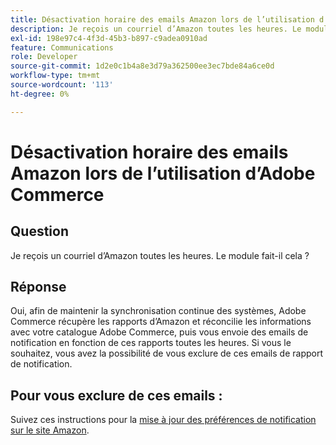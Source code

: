 ```yaml
---
title: Désactivation horaire des emails Amazon lors de l’utilisation d’Adobe Commerce
description: Je reçois un courriel d’Amazon toutes les heures. Le module fait-il cela ?
exl-id: 198e97c4-4f3d-45b3-b897-c9adea0910ad
feature: Communications
role: Developer
source-git-commit: 1d2e0c1b4a8e3d79a362500ee3ec7bde84a6ce0d
workflow-type: tm+mt
source-wordcount: '113'
ht-degree: 0%

---
```


# Désactivation horaire des emails Amazon lors de l’utilisation d’Adobe Commerce

## Question

Je reçois un courriel d’Amazon toutes les heures. Le module fait-il cela ?

## Réponse

Oui, afin de maintenir la synchronisation continue des systèmes, Adobe Commerce récupère les rapports d’Amazon et réconcilie les informations avec votre catalogue Adobe Commerce, puis vous envoie des emails de notification en fonction de ces rapports toutes les heures. Si vous le souhaitez, vous avez la possibilité de vous exclure de ces emails de rapport de notification.

## Pour vous exclure de ces emails :

Suivez ces instructions pour la [mise à jour des préférences de notification sur le site Amazon](https://sellercentral.amazon.com/gp/help/external/G871).
